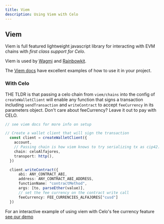 ```yaml
---
title: Viem
description: Using Viem with Celo
---
```


## Viem

Viem is full featured lightweight javascript library for interacting with EVM chains with *first class support for Celo*.

Viem is used by [Wagmi](https://wagmi.sh/) and [Rainbowkit](https://www.rainbowkit.com/).

The [Viem docs](https://viem.sh/) have excellent examples of how to use it in your project.

### With Celo

THE TLDR is that passing a celo chain from `viem/chains` into the config of `createWalletClient` will enable any function that signs a transaction including `sendTransaction` and `writeContract` to accept `feeCurrency` in its parameters object. Don't care about feeCurrency? Leave it out to pay with CELO.

```ts
// see viem docs for more info on setup

// Create a wallet client that will sign the transaction
  const client = createWalletClient({
    account,
    // Passing chain is how viem knows to try serializing tx as cip42.
    chain: celoAlfajores,
    transport: http(),
  })

  client.writeContract({
      abi: ANY_CONTRACT_ABI,
      address: ANY_CONTRACT_ABI_ADDRESS,
      functionName: "contractMethod",
      args: [to, parseEther(value)],
      // set the fee currency on the contract write call
      feeCurrency: FEE_CURRENCIES_ALFAJORES["cusd"]
  })

```

For an interactive example of using viem with Celo's fee currency feature [see our demo](https://rainbowkit-with-celo.vercel.app/fee-currency)
